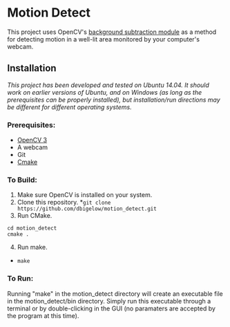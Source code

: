 # Motion Detect

This project uses OpenCV's [background subtraction module](http://docs.opencv.org/3.0.0/d1/dc5/tutorial_background_subtraction.html) as a method for detecting motion in a well-lit area monitored by your computer's webcam.

## Installation

*This project has been developed and tested on Ubuntu 14.04. It should work on earlier versions of Ubuntu, and on Windows (as long as the prerequisites can be properly installed), but installation/run directions may be different for different operating systems.*

### Prerequisites:
* [OpenCV 3](http://docs.opencv.org/3.0-rc1/df/d65/tutorial_table_of_content_introduction.html)
* A webcam
* Git
* [Cmake](https://cmake.org/overview/)

### To Build:
1. Make sure OpenCV is installed on your system.
2. Clone this repository.
  *`git clone https://github.com/dbigelow/motion_detect.git`
3. Run CMake.
```
cd motion_detect
cmake .
```
4. Run make.
  * `make`

### To Run:
Running "make" in the motion_detect directory will create an executable file in the motion_detect/bin directory. Simply run this executable through a terminal or by double-clicking in the GUI (no paramaters are accepted by the program at this time).
